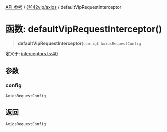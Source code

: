 [API 参考](../../../index.md) / [@142vip/axios](../index.md) / defaultVipRequestInterceptor

# 函数: defaultVipRequestInterceptor()

> **defaultVipRequestInterceptor**(`config`): `AxiosRequestConfig`

定义于: [interceptors.ts:40](https://github.com/142vip/core-x/blob/d59cdcda9f62fc93dcb0efb54c66772997c75711/packages/axios/src/interceptors.ts#L40)

## 参数

### config

`AxiosRequestConfig`

## 返回

`AxiosRequestConfig`
